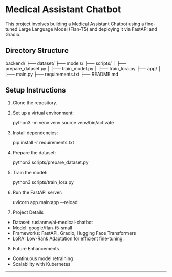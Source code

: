 # Medical Assistant Chatbot

This project involves building a Medical Assistant Chatbot using a fine-tuned Large Language Model (Flan-T5) and deploying it via FastAPI and Gradio.

## Directory Structure

backend/
├── dataset/
├── models/
├── scripts/
│   ├── prepare_dataset.py
│   ├── train_model.py
│   ├── train_lora.py
├── app/
│   ├── main.py
├── requirements.txt
├── README.md

## Setup Instructions

1. Clone the repository.

2. Set up a virtual environment:

   python3 -m venv venv
   source venv/bin/activate

3. Install dependencies:

    pip install -r requirements.txt

4. Prepare the dataset:

    python3 scripts/prepare_dataset.py

5. Train the model:

    python3 scripts/train_lora.py

6. Run the FastAPI server:

    uvicorn app.main:app --reload

7. Project Details

- Dataset: ruslanmv/ai-medical-chatbot
- Model: google/flan-t5-small
- Frameworks: FastAPI, Gradio, Hugging Face Transformers
- LoRA: Low-Rank Adaptation for efficient fine-tuning.

8. Future Enhancements

- Continuous model retraining
- Scalability with Kubernetes

---